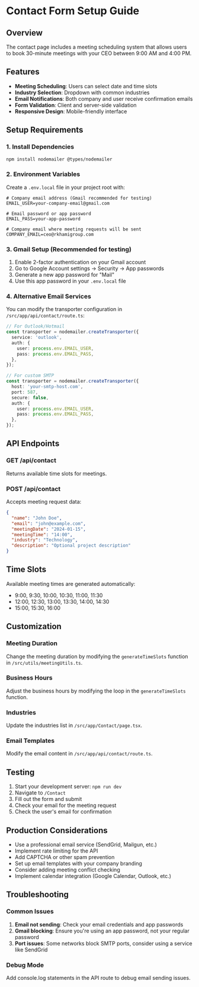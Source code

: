 # Contact Form Setup Guide

## Overview
The contact page includes a meeting scheduling system that allows users to book 30-minute meetings with your CEO between 9:00 AM and 4:00 PM.

## Features
- **Meeting Scheduling**: Users can select date and time slots
- **Industry Selection**: Dropdown with common industries
- **Email Notifications**: Both company and user receive confirmation emails
- **Form Validation**: Client and server-side validation
- **Responsive Design**: Mobile-friendly interface

## Setup Requirements

### 1. Install Dependencies
```bash
npm install nodemailer @types/nodemailer
```

### 2. Environment Variables
Create a `.env.local` file in your project root with:

```env
# Company email address (Gmail recommended for testing)
EMAIL_USER=your-company-email@gmail.com

# Email password or app password
EMAIL_PASS=your-app-password

# Company email where meeting requests will be sent
COMPANY_EMAIL=ceo@rkhamigroup.com
```

### 3. Gmail Setup (Recommended for testing)
1. Enable 2-factor authentication on your Gmail account
2. Go to Google Account settings → Security → App passwords
3. Generate a new app password for "Mail"
4. Use this app password in your `.env.local` file

### 4. Alternative Email Services
You can modify the transporter configuration in `/src/app/api/contact/route.ts`:

```typescript
// For Outlook/Hotmail
const transporter = nodemailer.createTransporter({
  service: 'outlook',
  auth: {
    user: process.env.EMAIL_USER,
    pass: process.env.EMAIL_PASS,
  },
});

// For custom SMTP
const transporter = nodemailer.createTransporter({
  host: 'your-smtp-host.com',
  port: 587,
  secure: false,
  auth: {
    user: process.env.EMAIL_USER,
    pass: process.env.EMAIL_PASS,
  },
});
```

## API Endpoints

### GET /api/contact
Returns available time slots for meetings.

### POST /api/contact
Accepts meeting request data:
```json
{
  "name": "John Doe",
  "email": "john@example.com",
  "meetingDate": "2024-01-15",
  "meetingTime": "14:00",
  "industry": "Technology",
  "description": "Optional project description"
}
```

## Time Slots
Available meeting times are generated automatically:
- 9:00, 9:30, 10:00, 10:30, 11:00, 11:30
- 12:00, 12:30, 13:00, 13:30, 14:00, 14:30
- 15:00, 15:30, 16:00

## Customization

### Meeting Duration
Change the meeting duration by modifying the `generateTimeSlots` function in `/src/utils/meetingUtils.ts`.

### Business Hours
Adjust the business hours by modifying the loop in the `generateTimeSlots` function.

### Industries
Update the industries list in `/src/app/Contact/page.tsx`.

### Email Templates
Modify the email content in `/src/app/api/contact/route.ts`.

## Testing
1. Start your development server: `npm run dev`
2. Navigate to `/Contact`
3. Fill out the form and submit
4. Check your email for the meeting request
5. Check the user's email for confirmation

## Production Considerations
- Use a professional email service (SendGrid, Mailgun, etc.)
- Implement rate limiting for the API
- Add CAPTCHA or other spam prevention
- Set up email templates with your company branding
- Consider adding meeting conflict checking
- Implement calendar integration (Google Calendar, Outlook, etc.)

## Troubleshooting

### Common Issues
1. **Email not sending**: Check your email credentials and app passwords
2. **Gmail blocking**: Ensure you're using an app password, not your regular password
3. **Port issues**: Some networks block SMTP ports, consider using a service like SendGrid

### Debug Mode
Add console.log statements in the API route to debug email sending issues.

